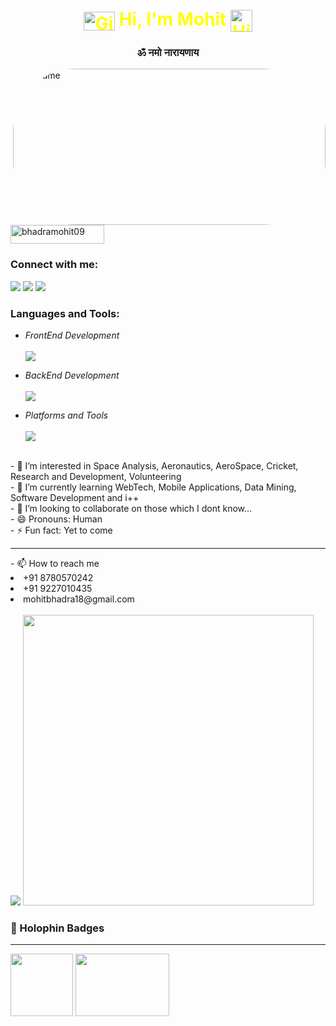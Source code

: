 <h1 align="center" style="color: yellow">
  
  <img src="https://media.giphy.com/media/qjqUcgIyRjsl2/giphy.gif" width="50" height="30" style="display: inline-block; vertical-align: middle;" alt="Gif Image" /> 
  Hi, I'm <strong>Mohit</strong>
  <img src="https://raw.githubusercontent.com/TheDudeThatCode/TheDudeThatCode/master/Assets/Hi.gif" width="35" height="35" style="display: inline-block; vertical-align: middle;" alt="Hi Gif" />
</h1>


<h3 align="center">ॐ नमो नारायणाय</h3>

<img align="right" alt="NoName" style="border-radius: 100px; width: 500px; height: 250px;" src="https://x.com/i/status/1846421356000207033">

<p align="left"> 
  <img width="150" height="30" src="https://komarev.com/ghpvc/?username=bhadramohit09&label=Profile%20views&color=e6930e&style=flat" alt="bhadramohit09" /> 
</p>

<h3 align="left">Connect with me:</h3>

<div align="left">

  <img id="tweet" src="https://skillicons.dev/icons?i=twitter" />

  <img src="https://skillicons.dev/icons?i=linkedin">

  <img src="https://skillicons.dev/icons?i=gmail"/>

 
</div>

<h3 class="p-3" align="left">Languages and Tools:</h3>

<p align="right">  

  -  *FrontEnd Development* <br /> <br />
      <img src="https://skillicons.dev/icons?i=react,js,angular,bootstrap,flutter" />

  - *BackEnd Development* <br /> <br />
      <img src="https://skillicons.dev/icons?i=cs,nodejs,mongodb,express,python" />

  - *Platforms and Tools* <br /> <br />
      <img src="https://skillicons.dev/icons?i=discord,googlecloud,gitlab,vscode,gatsby" />
    
<br />
- 👀 I’m interested in Space Analysis, Aeronautics, AeroSpace, Cricket, Research and Development, Volunteering
<br />
- 🌱 I’m currently learning WebTech, Mobile Applications, Data Mining, Software Development and i++
<br />
- 💞️ I’m looking to collaborate on those which I dont know...
<br />
- 😄 Pronouns: Human
<br />
- ⚡ Fun fact: Yet to come
  <hr />
 - 📫 How to reach me
<br  />
<li>
    +91 8780570242
</li>
<li>
    +91 9227010435
</li>
<li>
    mohitbhadra18@gmail.com
</li>
<br />

  <img  src="https://github-readme-stats.vercel.app/api?username=BhadraMohit09&show_icons=true&locale=en" />

  <img width="465" src="https://github-readme-streak-stats.herokuapp.com/?user=BhadraMohit09&theme=default&hide_border=false" />

<h3>🤺 Holophin Badges</h3>
<hr />
<p align="left">
  <img height="100" width="100" src="https://github.com/user-attachments/assets/4f290139-ea29-4110-a946-5728b53366ec" />

<img height="100" width="150" src="https://github.githubassets.com/assets/profile-first-issue-dark-b8dbb02687b2.svg" />
</p>

